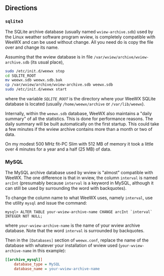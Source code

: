 ## Directions

### `sqlite3`
The SQLite archive database (usually named `wview-archive.sdb`) used by the Linux weather software program wview, is completely compatible with WeeWX and can be used without change. All you need do is copy the file over and change its name. 

Assuming that the wview database is in file `/var/wview/archive/wview-archive.sdb` (its usual place),

```sh
sudo /etc/init.d/weewx stop
cd SQLITE_ROOT
mv weewx.sdb weewx.sdb.bak
cp /var/wview/archive/wview-archive.sdb weewx.sdb
sudo /etc/init.d/weewx start
```

where the variable _`SQLITE_ROOT`_ is the directory where your WeeWX SQLite database is located (usually `/home/weewx/archive` or `/var/lib/weewx`).

Internally, within the `weewx.sdb` database, WeeWX also maintains a "daily summary" of all the statistics. This is done for performance reasons. The daily summary will be built automatically on the first startup. This could take a few minutes if the wview archive contains more than a month or two of data.

On my modest 500 MHz fit-PC Slim with 512 MB of memory it took a little over 4 minutes for a year and a half (25 MB) of data.

### MySQL
The MySQL archive database used by wview is "almost" compatible with WeeWX. The one difference is that in wview, the column `interval` is named `arcInt` (presumably because `interval` is a keyword in MySQL, although it can still be used by surrounding the word with backquotes).

To change the column name to what WeeWX uses, namely `interval`, use the utility `mysql` and issue the command:

    mysql> ALTER TABLE your-wview-archive-name CHANGE arcInt `interval` INTEGER NOT NULL; 

where `your-wview-archive-name` is the name of your wview archive database. Note that the word `interval` is surrounded by backquotes.

Then in the `[Databases]` section of `weewx.conf`, replace the name of the database with whatever your installation of wview used (`your-wview-archive-name` in this example):

```ini
[[archive_mysql]]
    database_type = MySQL
    database_name = your-wview-archive-name
```


